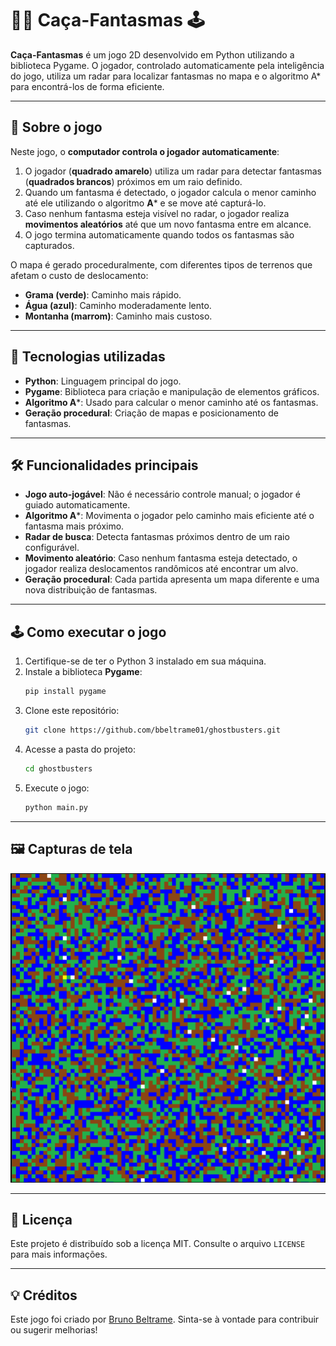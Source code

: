# 🕵️‍♂️ Caça-Fantasmas 🕹️

**Caça-Fantasmas** é um jogo 2D desenvolvido em Python utilizando a biblioteca Pygame. O jogador, controlado automaticamente pela inteligência do jogo, utiliza um radar para localizar fantasmas no mapa e o algoritmo A* para encontrá-los de forma eficiente.

---

## 🤖 Sobre o jogo

Neste jogo, o **computador controla o jogador automaticamente**:

1. O jogador (**quadrado amarelo**) utiliza um radar para detectar fantasmas (**quadrados brancos**) próximos em um raio definido.
2. Quando um fantasma é detectado, o jogador calcula o menor caminho até ele utilizando o algoritmo **A*** e se move até capturá-lo.
3. Caso nenhum fantasma esteja visível no radar, o jogador realiza **movimentos aleatórios** até que um novo fantasma entre em alcance.
4. O jogo termina automaticamente quando todos os fantasmas são capturados.

O mapa é gerado proceduralmente, com diferentes tipos de terrenos que afetam o custo de deslocamento:
- **Grama (verde)**: Caminho mais rápido.
- **Água (azul)**: Caminho moderadamente lento.
- **Montanha (marrom)**: Caminho mais custoso.

---

## 🚀 Tecnologias utilizadas

- **Python**: Linguagem principal do jogo.
- **Pygame**: Biblioteca para criação e manipulação de elementos gráficos.
- **Algoritmo A***: Usado para calcular o menor caminho até os fantasmas.
- **Geração procedural**: Criação de mapas e posicionamento de fantasmas.

---

## 🛠️ Funcionalidades principais

- **Jogo auto-jogável**: Não é necessário controle manual; o jogador é guiado automaticamente.
- **Algoritmo A***: Movimenta o jogador pelo caminho mais eficiente até o fantasma mais próximo.
- **Radar de busca**: Detecta fantasmas próximos dentro de um raio configurável.
- **Movimento aleatório**: Caso nenhum fantasma esteja detectado, o jogador realiza deslocamentos randômicos até encontrar um alvo.
- **Geração procedural**: Cada partida apresenta um mapa diferente e uma nova distribuição de fantasmas.

---

## 🕹️ Como executar o jogo

1. Certifique-se de ter o Python 3 instalado em sua máquina.
2. Instale a biblioteca **Pygame**:
   ```bash
   pip install pygame
   ```
3. Clone este repositório:
   ```bash
   git clone https://github.com/bbeltrame01/ghostbusters.git
   ```
4. Acesse a pasta do projeto:
   ```bash
   cd ghostbusters
   ```
5. Execute o jogo:
   ```bash
   python main.py
   ```

---

## 🖼️ Capturas de tela

![Screenshot do jogo](images/screenshot.png)

---

## 📄 Licença

Este projeto é distribuído sob a licença MIT. Consulte o arquivo `LICENSE` para mais informações.

---

## 💡 Créditos

Este jogo foi criado por [Bruno Beltrame](https://github.com/bbeltrame01). Sinta-se à vontade para contribuir ou sugerir melhorias!
